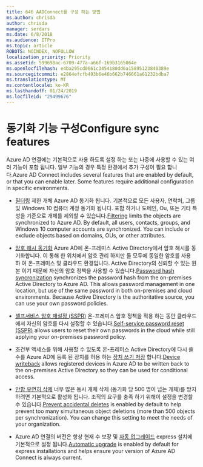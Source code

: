 ```yaml
---
title: 646 AADConnect를 구성 하는 방법
ms.author: chrisda
author: chrisda
manager: serdars
ms.date: 6/8/2018
ms.audience: ITPro
ms.topic: article
ROBOTS: NOINDEX, NOFOLLOW
localization_priority: Priority
ms.assetid: 599698ac-6709-477a-a66f-169b3165064e
ms.openlocfilehash: e4ba295cd0661c3454180dd6a15895123840389e
ms.sourcegitcommit: e2864efcfb493b6e46b662b746661a61232bdba7
ms.translationtype: MT
ms.contentlocale: ko-KR
ms.lasthandoff: 01/24/2019
ms.locfileid: "29499676"
---
```

# <a name="configure-sync-features"></a><span data-ttu-id="7ad50-102">동기화 기능 구성</span><span class="sxs-lookup"><span data-stu-id="7ad50-102">Configure sync features</span></span>

<span data-ttu-id="7ad50-p101">Azure AD 연결에는 기본적으로 사용 하도록 설정 하는 또는 나중에 사용할 수 있는 여러 기능이 포함 됩니다. 일부 기능의 경우 특정 환경에서 추가 구성이 필요 합니다.</span><span class="sxs-lookup"><span data-stu-id="7ad50-p101">Azure AD Connect includes several features that are enabled by default, or that you can enable later. Some features require additional configuration in specific environments.</span></span>
  
- <span data-ttu-id="7ad50-p102">[필터링](https://docs.microsoft.com/azure/active-directory/connect/active-directory-aadconnectsync-configure-filtering) 제한 개체 Azure AD 동기화 됩니다. 기본적으로 모든 사용자, 연락처, 그룹 및 Windows 10 컴퓨터 계정 동기화 됩니다. 포함 하거나 도메인, Ou, 또는 기타 특성을 기준으로 개체를 제외할 수 있습니다.</span><span class="sxs-lookup"><span data-stu-id="7ad50-p102">[Filtering](https://docs.microsoft.com/azure/active-directory/connect/active-directory-aadconnectsync-configure-filtering) limits the objects are synchronized to Azure AD. By default, all users, contacts, groups, and Windows 10 computer accounts are synchronized. You can include or exclude objects based on domains, OUs, or other attributes.</span></span> 
    
- <span data-ttu-id="7ad50-p103">[암호 해시 동기화](https://docs.microsoft.com/azure/active-directory/connect/active-directory-aadconnectsync-implement-password-hash-synchronization) Azure AD에 온-프레미스 Active Directory에서 암호 해시를 동기화합니다. 이 통해 한 위치에서 암호 관리 하지만 둘 모두에 동일한 암호를 사용 하 여 온-프레미스 및 클라우드 환경입니다. Active Directory의 신뢰할 수 있는 원본 이기 때문에 자신의 암호 정책을 사용할 수 있습니다.</span><span class="sxs-lookup"><span data-stu-id="7ad50-p103">[Password hash syncronization](https://docs.microsoft.com/azure/active-directory/connect/active-directory-aadconnectsync-implement-password-hash-synchronization) synchronizes the password hash from the on-premises Active Directory to Azure AD. This allows password management in one location, but use of the same password in both on-premises and cloud environments. Because Active Directory is the authoritative source, you can use your own password policies.</span></span> 
    
- <span data-ttu-id="7ad50-111">[셀프서비스 암호 재설정 (SSPR)](https://docs.microsoft.com/azure/active-directory/authentication/quickstart-sspr) 온-프레미스 암호 정책을 적용 하는 동안 클라우드에서 자신의 암호를 다시 설정할 수 있습니다.</span><span class="sxs-lookup"><span data-stu-id="7ad50-111">[Self-service password reset (SSPR)](https://docs.microsoft.com/azure/active-directory/authentication/quickstart-sspr) allows users to reset their own passwords in the cloud while still applying your on-premises password policy.</span></span> 
    
- <span data-ttu-id="7ad50-112">조건부 액세스를 위해 사용할 수 있도록 온-프레미스 Active Directory에 다시 쓸 수를 Azure AD에 등록 된 장치를 허용 하는 [장치 쓰기 저장](https://docs.microsoft.com/azure/active-directory/connect/active-directory-aadconnect-feature-device-writeback) 합니다.</span><span class="sxs-lookup"><span data-stu-id="7ad50-112">[Device writeback](https://docs.microsoft.com/azure/active-directory/connect/active-directory-aadconnect-feature-device-writeback) allows registered devices in Azure AD to be written back to the on-premises Active Directory so they can be used for conditional access.</span></span> 
    
- <span data-ttu-id="7ad50-p104">[안함 우연히 삭제](https://docs.microsoft.com/azure/active-directory/connect/active-directory-aadconnectsync-feature-prevent-accidental-deletes) 너무 많은 동시 개체 삭제 (동기화 당 500 명이 넘는 개체)를 방지 하려면 기본적으로 활성화 됩니다. 조직의 요구를 충족 하기 위해이 설정을 변경할 수 있습니다.</span><span class="sxs-lookup"><span data-stu-id="7ad50-p104">[Prevent accidental deletes](https://docs.microsoft.com/azure/active-directory/connect/active-directory-aadconnectsync-feature-prevent-accidental-deletes) is enabled by default to help prevent too many simultaneous object deletions (more than 500 objects per synchronization). You can change this setting to meet the needs of your organization.</span></span> 
    
- <span data-ttu-id="7ad50-115">Azure AD 연결의 버전은 항상 현재 수 보장 및 [자동 업그레이드](https://docs.microsoft.com/azure/active-directory/connect/active-directory-aadconnect-feature-automatic-upgrade) express 설치에 기본적으로 설정 됩니다.</span><span class="sxs-lookup"><span data-stu-id="7ad50-115">[Automatic upgrade](https://docs.microsoft.com/azure/active-directory/connect/active-directory-aadconnect-feature-automatic-upgrade) is enabled by default for express installations and helps ensure your version of Azure AD Connect is always current.</span></span> 
    

